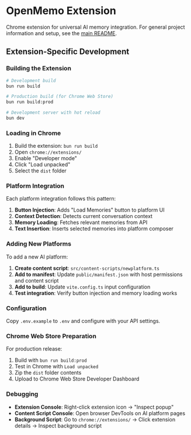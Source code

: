 # OpenMemo Extension

Chrome extension for universal AI memory integration. For general project information and setup, see the [main README](../../README.md).

## Extension-Specific Development

### Building the Extension

```bash
# Development build
bun run build

# Production build (for Chrome Web Store)
bun run build:prod

# Development server with hot reload
bun dev
```

### Loading in Chrome

1. Build the extension: `bun run build`
2. Open `chrome://extensions/`
3. Enable "Developer mode"
4. Click "Load unpacked"
5. Select the `dist` folder


### Platform Integration

Each platform integration follows this pattern:

1. **Button Injection**: Adds "Load Memories" button to platform UI
2. **Context Detection**: Detects current conversation context
3. **Memory Loading**: Fetches relevant memories from API
4. **Text Insertion**: Inserts selected memories into platform composer


### Adding New Platforms

To add a new AI platform:

1. **Create content script**: `src/content-scripts/newplatform.ts`
2. **Add to manifest**: Update `public/manifest.json` with host permissions and content script
3. **Add to build**: Update `vite.config.ts` input configuration
4. **Test integration**: Verify button injection and memory loading works

### Configuration

Copy `.env.example` to `.env` and configure with your API settings.

### Chrome Web Store Preparation

For production release:

1. Build with `bun run build:prod`
2. Test in Chrome with `Load unpacked`
3. Zip the `dist` folder contents
4. Upload to Chrome Web Store Developer Dashboard

### Debugging

- **Extension Console**: Right-click extension icon → "Inspect popup"
- **Content Script Console**: Open browser DevTools on AI platform pages
- **Background Script**: Go to `chrome://extensions/` → Click extension details → Inspect background script

